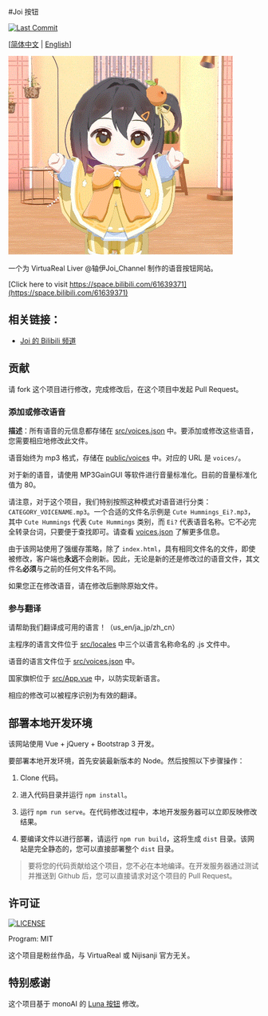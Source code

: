 #Joi 按钮

[![Last Commit](https://img.shields.io/github/last-commit/ryanlan-new/joi-button)]()

[[简体中文](/README_zh-hans.md) | [English](README.md)]

![Joi-Button Cover](public/resources/embed/minijoi.png)

一个为 VirtuaReal Liver @轴伊Joi_Channel 制作的语音按钮网站。

[Click here to visit https://space.bilibili.com/61639371](https://space.bilibili.com/61639371)

## 相关链接：

* [Joi 的 Bilibili 频道](https://space.bilibili.com/61639371)

## 贡献

请 fork 这个项目进行修改，完成修改后，在这个项目中发起 Pull Request。

### 添加或修改语音

**描述**：所有语音的元信息都存储在 [src/voices.json](src/voices.json) 中。要添加或修改这些语音，您需要相应地修改此文件。

语音始终为 mp3 格式，存储在 [public/voices](public/voices) 中。对应的 URL 是 `voices/`。

对于新的语音，请使用 MP3GainGUI 等软件进行音量标准化。目前的音量标准化值为 80。

请注意，对于这个项目，我们特别按照这种模式对语音进行分类：`CATEGORY_VOICENAME.mp3`。一个合适的文件名示例是 `Cute Hummings_Ei?.mp3`，其中 `Cute Hummings` 代表 `Cute Hummings` 类别，而 `Ei?` 代表语音名称。它不必完全转录台词，只要便于查找即可。请查看 [voices.json](src/voices.json) 了解更多信息。

由于该网站使用了强缓存策略，除了 `index.html`，具有相同文件名的文件，即使被修改，客户端也**永远**不会刷新。因此，无论是新的还是修改过的语音文件，其文件名**必须**与之前的任何文件名不同。

如果您正在修改语音，请在修改后删除原始文件。

### 参与翻译

请帮助我们翻译成可用的语言！（us_en/ja_jp/zh_cn）

主程序的语言文件位于 [src/locales](src/locales) 中三个以语言名称命名的 .js 文件中。

语音的语言文件位于 [src/voices.json](src/voices.json) 中。

国家旗帜位于 [src/App.vue](src/App.vue) 中，以防实现新语言。

相应的修改可以被程序识别为有效的翻译。

## 部署本地开发环境

该网站使用 Vue + jQuery + Bootstrap 3 开发。

要部署本地开发环境，首先安装最新版本的 Node。然后按照以下步骤操作：

1. Clone 代码。

2. 进入代码目录并运行 `npm install`。

3. 运行 `npm run serve`。在代码修改过程中，本地开发服务器可以立即反映修改结果。

4. 要编译文件以进行部署，请运行 `npm run build`，这将生成 `dist` 目录。该网站是完全静态的，您可以直接部署整个 `dist` 目录。

> 要将您的代码贡献给这个项目，您不必在本地编译。在开发服务器通过测试并推送到 Github 后，您可以直接请求对这个项目的 Pull Request。

## 许可证
[![LICENSE](https://img.shields.io/github/license/ryanlan-new/joi-button)](LICENSE)

Program: MIT

这个项目是粉丝作品，与 VirtuaReal 或 Nijisanji 官方无关。

## 特别感谢

这个项目基于 monoAI 的 [Luna 按钮](https://github.com/monoai) 修改。